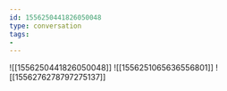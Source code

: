 ```yaml
---
id: 1556250441826050048
type: conversation
tags:
- 
---
```

![[1556250441826050048]]
![[1556251065636556801]]
![[1556276278797275137]]

